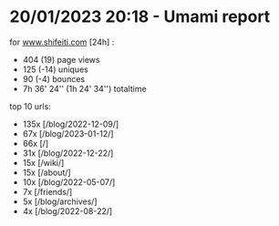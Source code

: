 # 20/01/2023 20:18 - Umami report
for www.shifeiti.com [24h] :

 - 404 (19) page views
 - 125 (-14) uniques
 - 90 (-4) bounces
 - 7h 36' 24'' (1h 24' 34'') totaltime


top 10 urls:
 - 135x [/blog/2022-12-09/]
 - 67x [/blog/2023-01-12/]
 - 66x [/]
 - 31x [/blog/2022-12-22/]
 - 15x [/wiki/]
 - 15x [/about/]
 - 10x [/blog/2022-05-07/]
 - 7x [/friends/]
 - 5x [/blog/archives/]
 - 4x [/blog/2022-08-22/]


